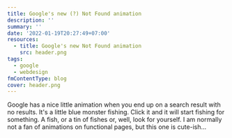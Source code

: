 ```yaml
---
title: Google's new (?) Not Found animation
description: ''
summary: ''
date: '2022-01-19T20:27:49+07:00'
resources:
  - title: Google's new Not Found animation
    src: header.png
tags:
  - google
  - webdesign
fmContentType: blog
cover: header.png
---
```


Google has a nice little animation when you end up on a search result with no results. It's a little blue monster fishing. Click it and it will start fishing for something. A fish, or a tin of fishes or, well, look for yourself. I am normally not a fan of animations on functional pages, but this one is cute-ish…
